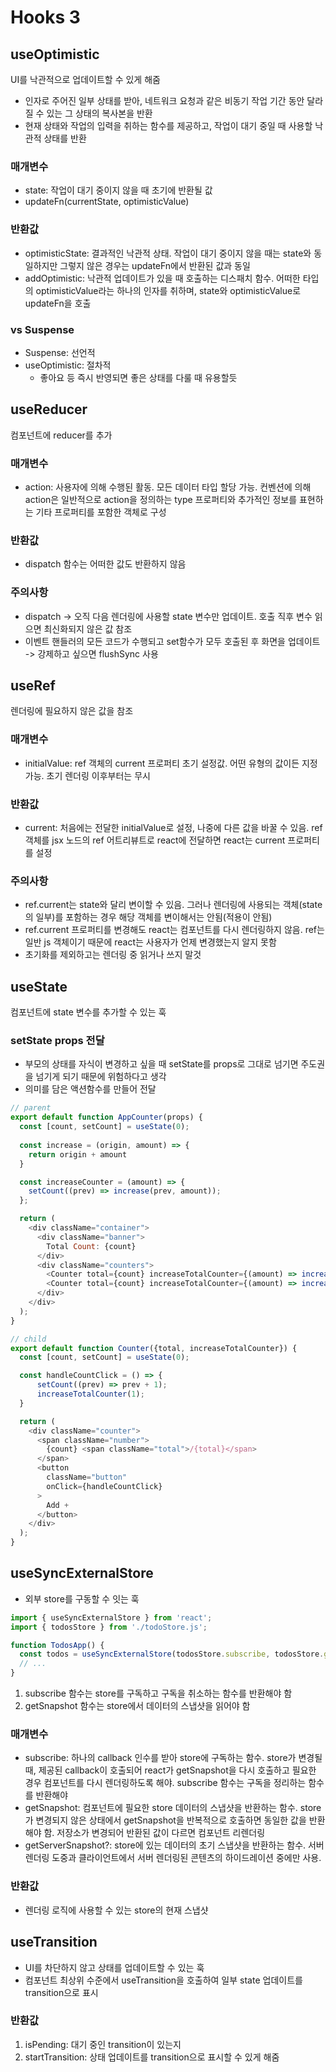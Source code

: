 # Hooks 3
## useOptimistic
UI를 낙관적으로 업데이트할 수 있게 해줌
- 인자로 주어진 일부 상태를 받아, 네트워크 요청과 같은 비동기 작업 기간 동안 달라질 수 있는 그 상태의 복사본을 반환
- 현재 상태와 작업의 입력을 취하는 함수를 제공하고, 작업이 대기 중일 때 사용할 낙관적 상태를 반환
### 매개변수
- state: 작업이 대기 중이지 않을 때 초기에 반환될 값
- updateFn(currentState, optimisticValue)
### 반환값
- optimisticState: 결과적인 낙관적 상태. 작업이 대기 중이지 않을 때는 state와 동일하지만 그렇지 않은 경우는 updateFn에서 반환된 값과 동일
- addOptimistic: 낙관적 업데이트가 있을 때 호출하는 디스패치 함수. 어떠한 타입의 optimisticValue라는 하나의 인자를 취하며, state와 optimisticValue로 updateFn을 호출
### vs Suspense
- Suspense: 선언적
- useOptimistic: 절차적
  - 좋아요 등 즉시 반영되면 좋은 상태를 다룰 때 유용할듯

## useReducer
컴포넌트에 reducer를 추가
### 매개변수
- action: 사용자에 의해 수행된 활동. 모든 데이터 타입 할당 가능. 컨벤션에 의해 action은 일반적으로 action을 정의하는 type 프로퍼티와 추가적인 정보를 표현하는 기타 프로퍼티를 포함한 객체로 구성
### 반환값
- dispatch 함수는 어떠한 값도 반환하지 않음
### 주의사항
- dispatch -> 오직 다음 렌더링에 사용할 state 변수만 업데이트. 호출 직후 변수 읽으면 최신화되지 않은 값 참조
- 이벤트 핸들러의 모든 코드가 수행되고 set함수가 모두 호출된 후 화면을 업데이트 -> 강제하고 싶으면 flushSync 사용

## useRef
렌더링에 필요하지 않은 값을 참조
### 매개변수
- initialValue: ref 객체의 current 프로퍼티 초기 설정값. 어떤 유형의 값이든 지정 가능. 초기 렌더링 이후부터는 무시
### 반환값
- current: 처음에는 전달한 initialValue로 설정, 나중에 다른 값을 바꿀 수 있음. ref 객체를 jsx 노드의 ref 어트리뷰트로 react에 전달하면 react는 current 프로퍼티를 설정
### 주의사항
- ref.current는 state와 달리 변이할 수 있음. 그러나 렌더링에 사용되는 객체(state의 일부)를 포함하는 경우 해당 객체를 변이해서는 안됨(적용이 안됨)
- ref.current 프로퍼티를 변경해도 react는 컴포넌트를 다시 렌더링하지 않음. ref는 일반 js 객체이기 때문에 react는 사용자가 언제 변경했는지 알지 못함
- 초기화를 제외하고는 렌더링 중 읽거나 쓰지 말것

## useState
컴포넌트에 state 변수를 추가할 수 있는 훅
### setState props 전달
- 부모의 상태를 자식이 변경하고 싶을 때 setState를 props로 그대로 넘기면 주도권을 넘기게 되기 때문에 위험하다고 생각
- 의미를 담은 액션함수를 만들어 전달
```js
// parent
export default function AppCounter(props) {
  const [count, setCount] = useState(0);
	
  const increase = (origin, amount) => {
	return origin + amount
  }

  const increaseCounter = (amount) => {
    setCount((prev) => increase(prev, amount));
  };

  return (
    <div className="container">
      <div className="banner">
        Total Count: {count} 
      </div>
      <div className="counters">
        <Counter total={count} increaseTotalCounter={(amount) => increaseCounter(amount)} />
		<Counter total={count} increaseTotalCounter={(amount) => increaseCounter(amount)} />
      </div>
    </div>
  );
}

// child
export default function Counter({total, increaseTotalCounter}) {
  const [count, setCount] = useState(0);

  const handleCountClick = () => {
      setCount((prev) => prev + 1);
      increaseTotalCounter(1);
  }

  return (
    <div className="counter">
      <span className="number">
        {count} <span className="total">/{total}</span>
      </span>
      <button
        className="button"
        onClick={handleCountClick}
      >
        Add +
      </button>
    </div>
  );
}
```

## useSyncExternalStore
- 외부 store를 구동할 수 잇는 훅
```js
import { useSyncExternalStore } from 'react';
import { todosStore } from './todoStore.js';

function TodosApp() {
  const todos = useSyncExternalStore(todosStore.subscribe, todosStore.getSnapshot);
  // ...
}
```

1. subscribe 함수는 store를 구독하고 구독을 취소하는 함수를 반환해야 함
2. getSnapshot 함수는 store에서 데이터의 스냅샷을 읽어야 함

### 매개변수
- subscribe: 하나의 callback 인수를 받아 store에 구독하는 함수. store가 변경될 때, 제공된 callback이 호출되어 react가 getSnapshot을 다시 호출하고 필요한 경우 컴포넌트를 다시 렌더링하도록 해야. subscribe 함수는 구독을 정리하는 함수를 반환해야
- getSnapshot: 컴포넌트에 필요한 store 데이터의 스냅샷을 반환하는 함수. store가 변경되지 않은 상태에서 getSnapshot을 반복적으로 호출하면 동일한 값을 반환해야 함. 저장소가 변경되어 반환된 값이 다르면 컴포넌트 리렌더링
- getServerSnapshot?: store에 있는 데이터의 초기 스냅샷을 반환하는 함수. 서버 렌더링 도중과 클라이언트에서 서버 렌더링된 콘텐츠의 하이드레이션 중에만 사용. 
### 반환값
- 렌더링 로직에 사용할 수 있는 store의 현재 스냅샷
## useTransition
- UI를 차단하지 않고 상태를 업데이트할 수 있는 훅
- 컴포넌트 최상위 수준에서 useTransition을 호출하여 일부 state 업데이트를 transition으로 표시
### 반환값
1. isPending: 대기 중인 transition이 있는지
2. startTransition: 상태 업데이트를 transition으로 표시할 수 있게 해줌

